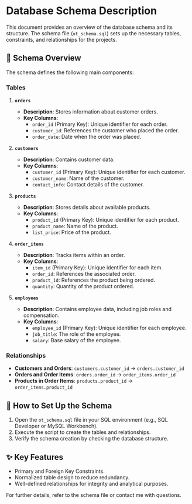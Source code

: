# Database Schema Description

This document provides an overview of the database schema and its structure. The schema file (`ot_schema.sql`) sets up the necessary tables, constraints, and relationships for the projects.

## 📂 Schema Overview

The schema defines the following main components:

### Tables
1. **`orders`**  
   - **Description**: Stores information about customer orders.
   - **Key Columns**:  
     - `order_id` (Primary Key): Unique identifier for each order.  
     - `customer_id`: References the customer who placed the order.  
     - `order_date`: Date when the order was placed.  

2. **`customers`**  
   - **Description**: Contains customer data.  
   - **Key Columns**:  
     - `customer_id` (Primary Key): Unique identifier for each customer.  
     - `customer_name`: Name of the customer.  
     - `contact_info`: Contact details of the customer.

3. **`products`**  
   - **Description**: Stores details about available products.  
   - **Key Columns**:  
     - `product_id` (Primary Key): Unique identifier for each product.  
     - `product_name`: Name of the product.  
     - `list_price`: Price of the product.  

4. **`order_items`**  
   - **Description**: Tracks items within an order.  
   - **Key Columns**:  
     - `item_id` (Primary Key): Unique identifier for each item.  
     - `order_id`: References the associated order.  
     - `product_id`: References the product being ordered.  
     - `quantity`: Quantity of the product ordered.

5. **`employees`**  
   - **Description**: Contains employee data, including job roles and compensation.  
   - **Key Columns**:  
     - `employee_id` (Primary Key): Unique identifier for each employee.  
     - `job_title`: The role of the employee.  
     - `salary`: Base salary of the employee.

### Relationships
- **Customers and Orders**: `customers.customer_id` → `orders.customer_id`  
- **Orders and Order Items**: `orders.order_id` → `order_items.order_id`  
- **Products in Order Items**: `products.product_id` → `order_items.product_id`  

## 🔧 How to Set Up the Schema
1. Open the `ot_schema.sql` file in your SQL environment (e.g., SQL Developer or MySQL Workbench).
2. Execute the script to create the tables and relationships.
3. Verify the schema creation by checking the database structure.

## ✨ Key Features
- Primary and Foreign Key Constraints.
- Normalized table design to reduce redundancy.
- Well-defined relationships for integrity and analytical purposes.

For further details, refer to the schema file or contact me with questions.
